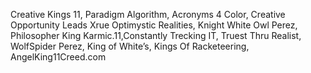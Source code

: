 Creative Kings 11, Paradigm Algorithm, Acronyms 4 Color, Creative Opportunity Leads Xrue Optimystic Realities, Knight White Owl Perez, Philosopher King Karmic.11,Constantly Trecking IT, Truest Thru Realist, WolfSpider Perez, King of White’s, Kings Of Racketeering,  AngelKing11Creed.com 
